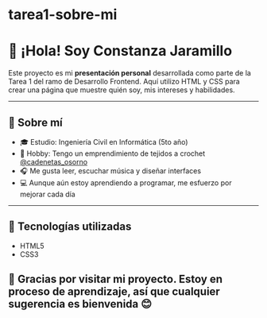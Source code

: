# tarea1-sobre-mi

# 👋 ¡Hola! Soy Constanza Jaramillo

Este proyecto es mi **presentación personal** desarrollada como parte de la Tarea 1 del ramo de Desarrollo Frontend. Aquí utilizo HTML y CSS para crear una página que muestre quién soy, mis intereses y habilidades.

---

## 🧠 Sobre mí

- 🎓 Estudio: Ingeniería Civil en Informática (5to año)
- 🧶 Hobby: Tengo un emprendimiento de tejidos a crochet [@cadenetas_osorno](https://www.instagram.com/cadenetas_osorno)
- 🎧 Me gusta leer, escuchar música y diseñar interfaces
- 💻 Aunque aún estoy aprendiendo a programar, me esfuerzo por mejorar cada día

---

## 🚀 Tecnologías utilizadas

- HTML5
- CSS3

## 💬 Gracias por visitar mi proyecto. Estoy en proceso de aprendizaje, así que cualquier sugerencia es bienvenida 😊
